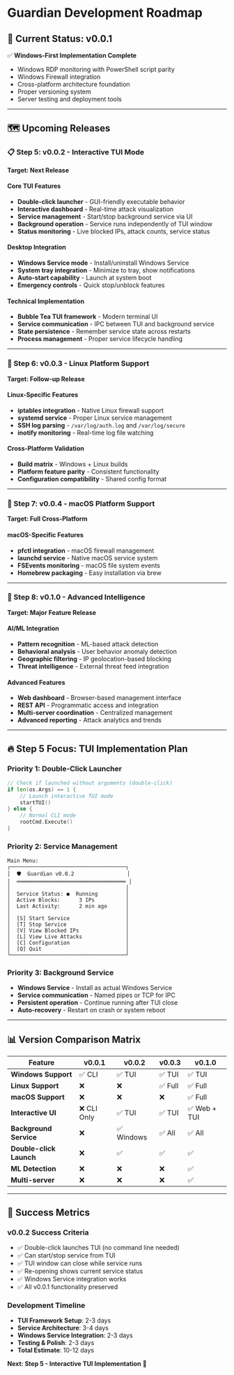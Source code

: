 # Guardian Development Roadmap

## 🎯 **Current Status: v0.0.1**
✅ **Windows-First Implementation Complete**
- Windows RDP monitoring with PowerShell script parity
- Windows Firewall integration
- Cross-platform architecture foundation
- Proper versioning system
- Server testing and deployment tools

---

## 🗺️ **Upcoming Releases**

### **📋 Step 5: v0.0.2 - Interactive TUI Mode**
**Target: Next Release**

#### **Core TUI Features**
- **Double-click launcher** - GUI-friendly executable behavior
- **Interactive dashboard** - Real-time attack visualization  
- **Service management** - Start/stop background service via UI
- **Background operation** - Service runs independently of TUI window
- **Status monitoring** - Live blocked IPs, attack counts, service status

#### **Desktop Integration**
- **Windows Service mode** - Install/uninstall Windows Service
- **System tray integration** - Minimize to tray, show notifications
- **Auto-start capability** - Launch at system boot
- **Emergency controls** - Quick stop/unblock features

#### **Technical Implementation**
- **Bubble Tea TUI framework** - Modern terminal UI
- **Service communication** - IPC between TUI and background service
- **State persistence** - Remember service state across restarts
- **Process management** - Proper service lifecycle handling

---

### **🐧 Step 6: v0.0.3 - Linux Platform Support**
**Target: Follow-up Release**

#### **Linux-Specific Features**
- **iptables integration** - Native Linux firewall support
- **systemd service** - Proper Linux service management
- **SSH log parsing** - `/var/log/auth.log` and `/var/log/secure`
- **inotify monitoring** - Real-time log file watching

#### **Cross-Platform Validation**
- **Build matrix** - Windows + Linux builds
- **Platform feature parity** - Consistent functionality
- **Configuration compatibility** - Shared config format

---

### **🍎 Step 7: v0.0.4 - macOS Platform Support**
**Target: Full Cross-Platform**

#### **macOS-Specific Features**
- **pfctl integration** - macOS firewall management
- **launchd service** - Native macOS service system
- **FSEvents monitoring** - macOS file system events
- **Homebrew packaging** - Easy installation via brew

---

### **🧠 Step 8: v0.1.0 - Advanced Intelligence**
**Target: Major Feature Release**

#### **AI/ML Integration**
- **Pattern recognition** - ML-based attack detection
- **Behavioral analysis** - User behavior anomaly detection
- **Geographic filtering** - IP geolocation-based blocking
- **Threat intelligence** - External threat feed integration

#### **Advanced Features**
- **Web dashboard** - Browser-based management interface
- **REST API** - Programmatic access and integration
- **Multi-server coordination** - Centralized management
- **Advanced reporting** - Attack analytics and trends

---

## 🔥 **Step 5 Focus: TUI Implementation Plan**

### **Priority 1: Double-Click Launcher**
```go
// Check if launched without arguments (double-click)
if len(os.Args) == 1 {
    // Launch interactive TUI mode
    startTUI()
} else {
    // Normal CLI mode
    rootCmd.Execute()
}
```

### **Priority 2: Service Management**
```
Main Menu:
┌─────────────────────────────────────┐
│  🛡️  Guardian v0.0.2                 │
│  ═══════════════════════════════════ │
│                                     │
│  Service Status: ●  Running         │
│  Active Blocks:      3 IPs          │
│  Last Activity:      2 min ago      │
│                                     │
│  [S] Start Service                  │
│  [T] Stop Service                   │
│  [V] View Blocked IPs               │
│  [L] View Live Attacks              │
│  [C] Configuration                  │
│  [Q] Quit                           │
└─────────────────────────────────────┘
```

### **Priority 3: Background Service**
- **Windows Service** - Install as actual Windows Service
- **Service communication** - Named pipes or TCP for IPC
- **Persistent operation** - Continue running after TUI close
- **Auto-recovery** - Restart on crash or system reboot

---

## 📊 **Version Comparison Matrix**

| Feature | v0.0.1 | v0.0.2 | v0.0.3 | v0.1.0 |
|---------|--------|--------|--------|--------|
| **Windows Support** | ✅ CLI | ✅ TUI | ✅ TUI | ✅ TUI |
| **Linux Support** | ❌ | ❌ | ✅ Full | ✅ Full |
| **macOS Support** | ❌ | ❌ | ❌ | ✅ Full |
| **Interactive UI** | ❌ CLI Only | ✅ TUI | ✅ TUI | ✅ Web + TUI |
| **Background Service** | ❌ | ✅ Windows | ✅ All | ✅ All |
| **Double-click Launch** | ❌ | ✅ | ✅ | ✅ |
| **ML Detection** | ❌ | ❌ | ❌ | ✅ |
| **Multi-server** | ❌ | ❌ | ❌ | ✅ |

---

## 🎯 **Success Metrics**

### **v0.0.2 Success Criteria**
- ✅ Double-click launches TUI (no command line needed)
- ✅ Can start/stop service from TUI
- ✅ TUI window can close while service runs
- ✅ Re-opening shows current service status
- ✅ Windows Service integration works
- ✅ All v0.0.1 functionality preserved

### **Development Timeline**
- **TUI Framework Setup**: 2-3 days
- **Service Architecture**: 3-4 days  
- **Windows Service Integration**: 2-3 days
- **Testing & Polish**: 2-3 days
- **Total Estimate**: 10-12 days

**Next: Step 5 - Interactive TUI Implementation** 🚀

